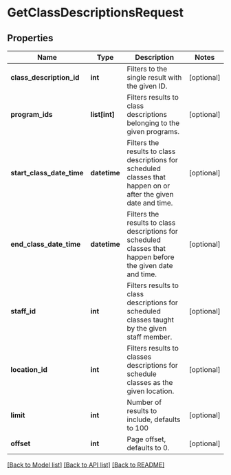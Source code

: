 # GetClassDescriptionsRequest

## Properties
Name | Type | Description | Notes
------------ | ------------- | ------------- | -------------
**class_description_id** | **int** | Filters to the single result with the given ID. | [optional] 
**program_ids** | **list[int]** | Filters results to class descriptions belonging to the given programs. | [optional] 
**start_class_date_time** | **datetime** | Filters the results to class descriptions for scheduled classes that happen on or after the given date and time. | [optional] 
**end_class_date_time** | **datetime** | Filters the results to class descriptions for scheduled classes that happen before the given date and time. | [optional] 
**staff_id** | **int** | Filters results to class descriptions for scheduled classes taught by the given staff member. | [optional] 
**location_id** | **int** | Filters results to classes descriptions for schedule classes as the given location. | [optional] 
**limit** | **int** | Number of results to include, defaults to 100 | [optional] 
**offset** | **int** | Page offset, defaults to 0. | [optional] 

[[Back to Model list]](../README.md#documentation-for-models) [[Back to API list]](../README.md#documentation-for-api-endpoints) [[Back to README]](../README.md)


